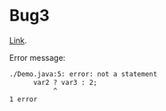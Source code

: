 # Bug3


[Link](https://youtrack.jetbrains.com/issue/IDEA-318284/Fernflower-generates-incorrect-ternary-expression).

Error message:

``` txt
./Demo.java:5: error: not a statement
      var2 ? var3 : 2;
           ^
1 error
```
